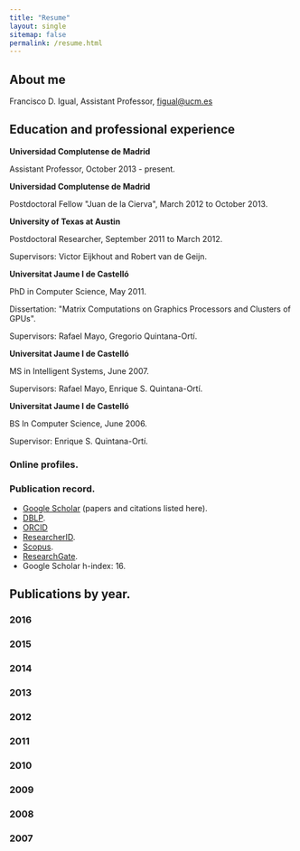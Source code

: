 ```yaml
---
title: "Resume"
layout: single
sitemap: false
permalink: /resume.html
---
```


## About me

Francisco D. Igual, Assistant Professor, figual@ucm.es

## Education and professional experience

**Universidad Complutense de Madrid**

Assistant Professor, October 2013 - present.

**Universidad Complutense de Madrid**

Postdoctoral Fellow "Juan de la Cierva", March 2012 to October 2013.

**University of Texas at Austin**

Postdoctoral Researcher, September 2011 to March 2012.

Supervisors: Victor Eijkhout and Robert van de Geijn.

**Universitat Jaume I de Castelló**

PhD in Computer Science, May 2011.

Dissertation: "Matrix Computations on Graphics Processors and Clusters of GPUs".

Supervisors: Rafael Mayo, Gregorio Quintana-Ortí.

**Universitat Jaume I de Castelló**

MS in Intelligent Systems, June 2007.

Supervisors: Rafael Mayo, Enrique S. Quintana-Ortí.

**Universitat Jaume I de Castelló**

BS In Computer Science, June 2006.

Supervisor: Enrique S. Quintana-Ortí.

### Online profiles.

### Publication record.

* [Google Scholar](https://scholar.google.es/citations?user=UZ13JzoAAAAJ&hl=en) (papers and citations listed here).
* [DBLP](http://dblp.uni-trier.de/pers/hd/i/Igual:Francisco_D=).
* [ORCID](http://orcid.org/0000-0003-4480-9517)
* [ResearcherID](http://www.researcherid.com/rid/D-5530-2015).
* [Scopus](https://www.scopus.com/authid/detail.uri?authorId=24765857000).
* [ResearchGate](https://www.researchgate.net/profile/Francisco_Igual).
* Google Scholar h-index: 16.

## Publications by year.

### 2016

### 2015

### 2014

### 2013

### 2012

### 2011

### 2010

### 2009

### 2008

### 2007
